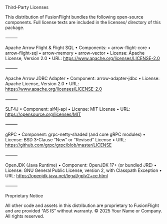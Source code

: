 Third-Party Licenses

This distribution of FusionFlight bundles the following open-source components. Full license texts are included in the licenses/ directory of this package.

⸻

Apache Arrow Flight & Flight SQL
•	Components:
•	arrow-flight-core
•	arrow-flight-sql
•	arrow-memory
•	arrow-vector
•	License: Apache License, Version 2.0
•	URL: https://www.apache.org/licenses/LICENSE-2.0

⸻

Apache Arrow JDBC Adapter
•	Component: arrow-adapter-jdbc
•	License: Apache License, Version 2.0
•	URL: https://www.apache.org/licenses/LICENSE-2.0

⸻

SLF4J
•	Component: slf4j-api
•	License: MIT License
•	URL: https://opensource.org/licenses/MIT

⸻

gRPC
•	Component: grpc-netty-shaded (and core gRPC modules)
•	License: BSD 3-Clause “New” or “Revised” License
•	URL: https://github.com/grpc/grpc/blob/master/LICENSE

⸻

OpenJDK (Java Runtime)
•	Component: OpenJDK 17+ (or bundled JRE)
•	License: GNU General Public License, version 2, with Classpath Exception
•	URL: https://openjdk.java.net/legal/gplv2+ce.html

⸻

Proprietary Notice

All other code and assets in this distribution are proprietary to FusionFlight and are provided “AS IS” without warranty. © 2025 Your Name or Company. All rights reserved.